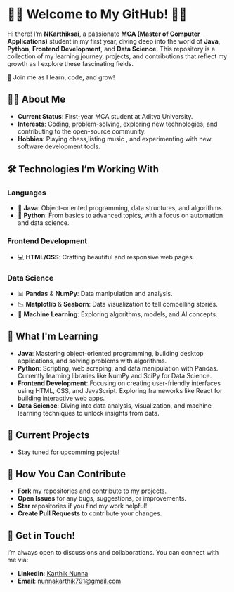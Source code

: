 # 👨‍💻 **Welcome to My GitHub!** 👩‍💻

Hi there! I’m **NKarthiksai**, a passionate **MCA (Master of Computer Applications)** student in my first year, diving deep into the world of **Java**, **Python**, **Frontend Development**, and **Data Science**. This repository is a collection of my learning journey, projects, and contributions that reflect my growth as I explore these fascinating fields.

🚀 Join me as I learn, code, and grow!



## 🧑‍🎓 **About Me**

- **Current Status**: First-year MCA student at Aditya University.
- **Interests**: Coding, problem-solving, exploring new technologies, and contributing to the open-source community.
- **Hobbies**: Playing chess,listing music , and experimenting with new software development tools.



## 🛠️ **Technologies I’m Working With**

### **Languages**
- 🌟 **Java**: Object-oriented programming, data structures, and algorithms.
- 🐍 **Python**: From basics to advanced topics, with a focus on automation and data science.
  
### **Frontend Development**
- 💻 **HTML/CSS**: Crafting beautiful and responsive web pages.


### **Data Science**
- 📊 **Pandas** & **NumPy**: Data manipulation and analysis.
- 📉 **Matplotlib** & **Seaborn**: Data visualization to tell compelling stories.
- 🤖 **Machine Learning**: Exploring algorithms, models, and AI concepts.



## 🌱 **What I'm Learning**

- **Java**: Mastering object-oriented programming, building desktop applications, and solving problems with algorithms.
- **Python**: Scripting, web scraping, and data manipulation with Pandas. Currently learning libraries like NumPy and SciPy for Data Science.
- **Frontend Development**: Focusing on creating user-friendly interfaces using HTML, CSS, and JavaScript. Exploring frameworks like React for building interactive web apps.
- **Data Science**: Diving into data analysis, visualization, and machine learning techniques to unlock insights from data.



## 📂 **Current Projects**

- Stay tuned for upcomming pojects!

## 🤝 **How You Can Contribute**

- **Fork** my repositories and contribute to my projects.
- **Open Issues** for any bugs, suggestions, or improvements.
- **Star** repositories if you find my work helpful!
- **Create Pull Requests** to contribute your changes.



## 📣 **Get in Touch!**

I’m always open to discussions and collaborations. You can connect with me via:

- **LinkedIn**: [Karthik Nunna](https://www.linkedin.com/in/karthik-nunna-087633314)
- **Email**: [nunnakarthik791@gmail.com](nunnakarthik791@gmail.com)


